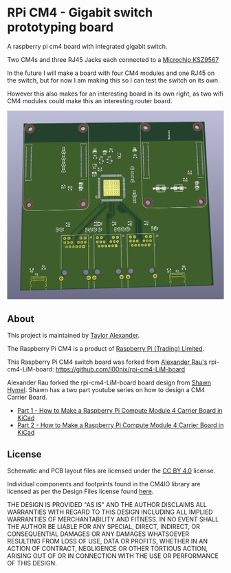 # RPi CM4 - Gigabit switch prototyping board

A raspberry pi cm4 board with integrated gigabit switch.

Two CM4s and three RJ45 Jacks each connected to a [Microchip KSZ9567](https://www.microchip.com/wwwproducts/en/KSZ9567#datasheet-toggle)

In the future I will make a board with four CM4 modules and one RJ45 on the
switch, but for now I am making this so I can test the switch on its own.

However this also makes for an interesting board in its own right, as two
wifi CM4 modules could make this an interesting router board.

![A 3D rendering of the prototype board.](images/switch_cm4.png "Prototype board")


## About

This project is maintained by [Taylor Alexander](http://tlalexander.com).

The Raspberry Pi CM4 is a product of [Raspberry Pi (Trading) Limited](https://www.raspberrypi.org/about/).

This Raspberry Pi CM4 switch board was forked from
[Alexander Rau's](https://rpi.loonix.ca) rpi-cm4-LiM-board:
https://github.com/l00nix/rpi-cm4-LiM-board

Alexander Rau forked the rpi-cm4-LiM-board board design from [Shawn Hymel](https://github.com/ShawnHymel/rpi-cm4-base-carrier).
Shawn has a two part youtube series on how to design a CM4 Carrier Board.

- [Part 1 - How to Make a Raspberry Pi Compute Module 4 Carrier Board in KiCad](https://www.youtube.com/watch?v=ypcPJC_umPQ)
- [Part 2 - How to Make a Raspberry Pi Compute Module 4 Carrier Board in KiCad](https://www.youtube.com/watch?v=ge6gYIENo8Q&t)

## License

Schematic and PCB layout files are licensed under the [CC BY 4.0](https://creativecommons.org/licenses/by/2.0/) license.

Individual components and footprints found in the CM4IO library are licensed as
per the Design Files license found [here](https://datasheets.raspberrypi.org/license.html).

THE DESIGN IS PROVIDED "AS IS" AND THE AUTHOR DISCLAIMS ALL WARRANTIES WITH
REGARD TO THIS DESIGN INCLUDING ALL IMPLIED WARRANTIES OF MERCHANTABILITY AND
FITNESS. IN NO EVENT SHALL THE AUTHOR BE LIABLE FOR ANY SPECIAL, DIRECT,
INDIRECT, OR CONSEQUENTIAL DAMAGES OR ANY DAMAGES WHATSOEVER RESULTING FROM
LOSS OF USE, DATA OR PROFITS, WHETHER IN AN ACTION OF CONTRACT, NEGLIGENCE
OR OTHER TORTIOUS ACTION, ARISING OUT OF OR IN CONNECTION WITH THE USE OR
PERFORMANCE OF THIS DESIGN.
